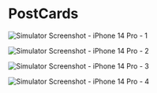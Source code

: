 # PostCards
![Simulator Screenshot - iPhone 14 Pro - 1](https://github.com/surbhiigoell/PostCards/assets/75853663/9b1a4093-51a2-4d1e-9db4-dd19e3885052)

![Simulator Screenshot - iPhone 14 Pro - 2](https://github.com/surbhiigoell/PostCards/assets/75853663/60f7c21f-dab2-4c51-ac2e-c8ec45838313)

![Simulator Screenshot - iPhone 14 Pro - 3](https://github.com/surbhiigoell/PostCards/assets/75853663/5bcc78c0-2e09-411f-a029-3e717292fd11)

![Simulator Screenshot - iPhone 14 Pro - 4](https://github.com/surbhiigoell/PostCards/assets/75853663/dba32ef6-7f11-4fe7-8316-f0bc46e60736)
